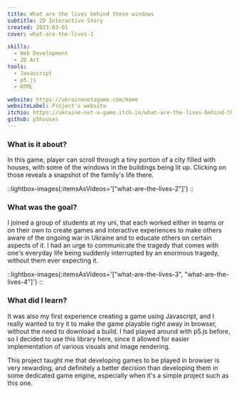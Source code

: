 ```yaml
---
title: What are the lives behind these windows
subtitle: 2D Interactive Story
created: 2023-03-01
cover: what-are-the-lives-1

skills:
  - Web Development
  - 2D Art
tools:
  - Javascript
  - p5.js
  - HTML

website: https://ukrainenotagame.com/home
websiteLabel: Project's website
itchio: https://ukraine-not-a-game.itch.io/what-are-the-lives-behind-these-windows
github: p5houses
---
```


### What is it about?

In this game, player can scroll through a tiny portion of a city filled with houses, with some of the windows in the buildings being lit up. Clicking on those reveals a snapshot of the family's life there.


::lightbox-images{:itemsAsVideos='["what-are-the-lives-2"]'}
::

### What was the goal?

I joined a group of students at my uni, that each worked either in teams or on their own to create games and interactive experiences to make others aware of the ongoing war in Ukraine and to educate others on certain aspects of it. I had an urge to communicate the tragedy that comes with one's everyday life being suddenly interrupted by an enormous tragedy, without them ever expecting it.


::lightbox-images{:itemsAsVideos='["what-are-the-lives-3", "what-are-the-lives-4"]'}
::

### What did I learn?

It was also my first experience creating a game using Javascript, and I really wanted to try it to make the game playable right away in browser, without the need to download a build. I had played around with p5.js before, so I decided to use this library here, since it allowed for easier implementation of various visuals and image rendering.

This project taught me that developing games to be played in browser is very rewarding, and definitely a better decision than developing them in some dedicated game engine, especially when it's a simple project such as this one.
